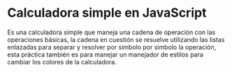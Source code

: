 # Calculadora simple en JavaScript

Es una calculadora simple que maneja una cadena de operación con las operaciones básicas, la cadena en cuestión se resuelve utilizando las listas enlazadas para separar y resolver por simbolo por simbolo la operación, esta práctica también es para manejar un manejador de estilos para cambiar los colores de la calculadora.
